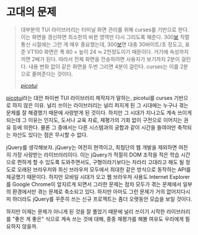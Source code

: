 고대의 문제
===========

> 대부분의 TUI 라이브러리는 터미널 화면 관리를 위해 curses를 기반으로 한다.
> 이는 화면을 갱신하면 최소한의 바뀐 영역만 다시 그리도록 해준다.
> 300[보][1] 직렬 통신 시절에는 그런 게 매우 중요했는데,
> 300[보][1]면 대충 30바이트/초 정도고,
> 표준 VT100 화면은 폭 80 × 높이 24 ≒ 2천정도이기 때문이다.
> 거기에 속성까지 끼면 2배가 된다.
> 따라서 전체 화면을 전송하려면 사용자가 보기까지 2분이 걸린다.
> 내용 변화 없이 같은 화면을 두번 그리면 4분이 걸린다.
> curses는 이를 2분으로 줄여준다는 것이다.
>
> <cite>[picotui][2]</cite>

[picotui][2]라는 대안 파이썬 TUI 라이브러리 제작자가 말하는, picotui를 curses
기반으로 하지 않은 이유. 널리 쓰이는 라이브러리는 널리 퍼지게 된 그 시대에는
누구나 겪는 문제를 잘 해결했기 때문에 사랑받게 된 것이다. 하지만 그 시대가
지나고도 계속 쓰이게 되는데 그 이유는 인지도, 도서나 교육 자료, 재평가의 기회
없이 구전으로 이어지는 권유 등에 의한다. 물론 그 중에서는 다른 시스템과의
궁합과 같이 시간을 들여야만 축적되는 자산도 있다는 점은 무시할 수 없다.

jQuery를 생각해보자. jQuery는 여전히 현역이고, 최첨단의 웹 개발을 제외하면
여전히 가장 사랑받는 라이브러리이다. 이는 jQuery가 적절히 DOM 조작을 적은
학습 시간으로 편하게 할 수 있도록 도와주면서도, 구형이라기보다는 차라리 고대라고
해도 될 정도로 오래된 브라우저와 최신 브라우저 모두에서 최대한 같은 방식으로
동작하는 API를 제공했기 때문이다. 하지만 모바일 시대가 오고 웹 브라우저
사용도 Internet Explorer를 Google Chrome이 앞지르게 되면서 그러한 문제는
점차 모두가 겪는 문제에서 일부의 환경에서만 겪는 문제로 축소되고 있다.
하지만 아마도 그런 문제가 거의 없어지다시피 하더라도 jQuery를 꾸준히 쓰는
신규 프로젝트는 좀더 오랫동안 모습을 보일 것이다.

하지만 이제는 문제가 아니게 된 것을 잘 풀었기 때문에 널리 쓰이기 시작한
라이브러리를 "좋은 게 좋은" 식으로 계속 쓰는 것에 대해, 종종 재평가를
해볼 여유도 우리에게 필요하지 않을까.

[1]: https://ko.wikipedia.org/wiki/%EB%B3%B4_(%ED%86%B5%EC%8B%A0_%EB%8B%A8%EC%9C%84)
[2]: https://github.com/pfalcon/picotui
